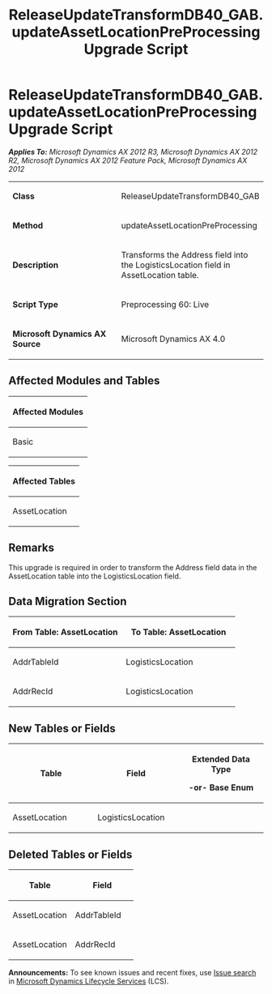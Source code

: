 ﻿---
title: ReleaseUpdateTransformDB40_GAB.updateAssetLocationPreProcessing Upgrade Script
TOCTitle: ReleaseUpdateTransformDB40_GAB.updateAssetLocationPreProcessing Upgrade Script
ms:assetid: c6c398fe-8dde-28ed-f4c5-2f91e41bfc8d
ms:mtpsurl: https://msdn.microsoft.com/en-us/library/JJ719567(v=AX.60)
ms:contentKeyID: 49711134
ms.date: 05/18/2015
mtps_version: v=AX.60
---

# ReleaseUpdateTransformDB40\_GAB.updateAssetLocationPreProcessing Upgrade Script 


_**Applies To:** Microsoft Dynamics AX 2012 R3, Microsoft Dynamics AX 2012 R2, Microsoft Dynamics AX 2012 Feature Pack, Microsoft Dynamics AX 2012_

<table>
<colgroup>
<col style="width: 50%" />
<col style="width: 50%" />
</colgroup>
<tbody>
<tr class="odd">
<td><p><strong>Class</strong></p></td>
<td><p>ReleaseUpdateTransformDB40_GAB</p></td>
</tr>
<tr class="even">
<td><p><strong>Method</strong></p></td>
<td><p>updateAssetLocationPreProcessing</p></td>
</tr>
<tr class="odd">
<td><p><strong>Description</strong></p></td>
<td><p>Transforms the Address field into the LogisticsLocation field in AssetLocation table.</p></td>
</tr>
<tr class="even">
<td><p><strong>Script Type</strong></p></td>
<td><p>Preprocessing 60: Live</p></td>
</tr>
<tr class="odd">
<td><p><strong>Microsoft Dynamics AX Source</strong></p></td>
<td><p>Microsoft Dynamics AX 4.0</p></td>
</tr>
</tbody>
</table>


## Affected Modules and Tables

<table>
<colgroup>
<col style="width: 100%" />
</colgroup>
<thead>
<tr class="header">
<th><p>Affected Modules</p></th>
</tr>
</thead>
<tbody>
<tr class="odd">
<td><p>Basic</p></td>
</tr>
</tbody>
</table>


<table>
<colgroup>
<col style="width: 100%" />
</colgroup>
<thead>
<tr class="header">
<th><p>Affected Tables</p></th>
</tr>
</thead>
<tbody>
<tr class="odd">
<td><p>AssetLocation</p></td>
</tr>
</tbody>
</table>


## Remarks

This upgrade is required in order to transform the Address field data in the AssetLocation table into the LogisticsLocation field.

## Data Migration Section

<table>
<colgroup>
<col style="width: 50%" />
<col style="width: 50%" />
</colgroup>
<thead>
<tr class="header">
<th><p>From Table: AssetLocation</p></th>
<th><p>To Table: AssetLocation</p></th>
</tr>
</thead>
<tbody>
<tr class="odd">
<td><p>AddrTableId</p></td>
<td><p>LogisticsLocation</p></td>
</tr>
<tr class="even">
<td><p>AddrRecId</p></td>
<td><p>LogisticsLocation</p></td>
</tr>
</tbody>
</table>


## New Tables or Fields

<table>
<colgroup>
<col style="width: 33%" />
<col style="width: 33%" />
<col style="width: 33%" />
</colgroup>
<thead>
<tr class="header">
<th><p>Table</p></th>
<th><p>Field</p></th>
<th><p>Extended Data Type</p>
<p>-or- Base Enum</p></th>
</tr>
</thead>
<tbody>
<tr class="odd">
<td><p>AssetLocation</p></td>
<td><p>LogisticsLocation</p></td>
<td><p></p></td>
</tr>
</tbody>
</table>


## Deleted Tables or Fields

<table>
<colgroup>
<col style="width: 50%" />
<col style="width: 50%" />
</colgroup>
<thead>
<tr class="header">
<th><p>Table</p></th>
<th><p>Field</p></th>
</tr>
</thead>
<tbody>
<tr class="odd">
<td><p>AssetLocation</p></td>
<td><p>AddrTableId</p></td>
</tr>
<tr class="even">
<td><p>AssetLocation</p></td>
<td><p>AddrRecId</p></td>
</tr>
</tbody>
</table>

  
**Announcements:** To see known issues and recent fixes, use [Issue search](http://go.microsoft.com/fwlink/?linkid=389258) in [Microsoft Dynamics Lifecycle Services](http://go.microsoft.com/fwlink/?linkid=306505) (LCS).

